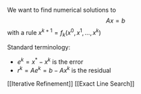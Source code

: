 We want to find numerical solutions to
$$
Ax=b
$$
with a rule $x^{k+1}=f_{k}(x^{0},x^{1},\dots,x^{k})$

Standard terminology:
- $e^k=x^*-x^k$ is the error
- $r^k=Ae^k=b-Ax^k$ is the residual

[[Iterative Refinement]]
[[Exact Line Search]]
